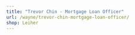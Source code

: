 ```yaml
---
title: "Trevor Chin - Mortgage Loan Officer"
url: /wayne/trevor-chin-mortgage-loan-officer/
shop: Leiher
---
```

